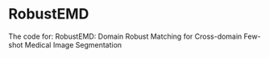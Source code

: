 # RobustEMD
The code for: RobustEMD: Domain Robust Matching for Cross-domain Few-shot Medical Image Segmentation
